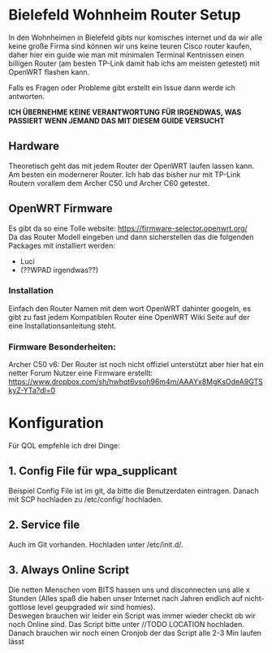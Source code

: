 # Bielefeld Wohnheim Router Setup
In den Wohnheimen in Bielefeld gibts nur komisches internet und da wir alle keine große Firma sind können wir uns keine teuren Cisco router kaufen, daher hier ein guide wie man mit minimalen Terminal Kentnissen einen billigen Router (am besten TP-Link damit hab ichs am meisten getestet) mit OpenWRT flashen kann.

Falls es Fragen oder Probleme gibt erstellt ein Issue dann werde ich antworten.

**ICH ÜBERNEHME KEINE VERANTWORTUNG FÜR IRGENDWAS, WAS PASSIERT WENN JEMAND DAS MIT DIESEM GUIDE VERSUCHT**

## Hardware
Theoretisch geht das mit jedem Router der OpenWRT laufen lassen kann. Am besten ein modernerer Router. Ich hab das bisher nur mit TP-Link Routern vorallem dem Archer C50 und Archer C60 getestet.

## OpenWRT Firmware
Es gibt da so eine Tolle website: https://firmware-selector.openwrt.org/  
Da das Router Modell eingeben und dann sicherstellen das die folgenden Packages mit installiert werden:
- Luci
- (??WPAD irgendwas??)

### Installation
Einfach den Router Namen mit dem wort OpenWRT dahinter googeln, es gibt zu fast jedem Kompatiblen Router eine OpenWRT Wiki Seite auf der eine Installationsanleitung steht.

### Firmware Besonderheiten:
Archer C50 v6: Der Router ist noch nicht offiziel unterstützt aber hier hat ein netter Forum Nutzer eine Firmware erstellt: https://www.dropbox.com/sh/hwhqt6vsoh96m4m/AAAYx8MgKsOdeA9GTSkyZ-YTa?dl=0

# Konfiguration
Für QOL empfehle ich drei Dinge:
## 1. Config File für wpa_supplicant
Beispiel Config File ist im git, da bitte die Benutzerdaten eintragen. Danach mit SCP hochladen zu /etc/config/ hochladen.
## 2. Service file
Auch im Git vorhanden. Hochladen unter /etc/init.d/.
## 3. Always Online Script
Die netten Menschen vom BITS hassen uns und disconnecten uns alle x Stunden (Alles spaß die haben unser Internet nach Jahren endlich auf nicht-gottlose level geupgraded wir sind homies).  
Deswegen brauchen wir leider ein Script was immer wieder checkt ob wir noch Online sind. Das Script bitte unter //TODO LOCATION hochladen.  
Danach brauchen wir noch einen Cronjob der das Script alle 2-3 Min laufen lässt  
